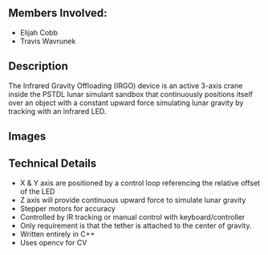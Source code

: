 ## Members Involved:
* Elijah Cobb
* Travis Wavrunek

## Description
The Infrared Gravity Offloading (IRGO) device is an active 3-axis crane inside the PSTDL lunar simulant sandbox that continuously positions itself over an object with a constant upward force simulating lunar gravity by tracking with an infrared LED.

## Images

## Technical Details
* X & Y axis are positioned by a control loop referencing the relative offset of the LED
* Z axis will provide continuous upward force to simulate lunar gravity
* Stepper motors for accuracy
* Controlled by IR tracking or manual control with keyboard/controller
* Only requirement is that the tether is attached to the center of gravity.
* Written entirely in C++
* Uses opencv for CV